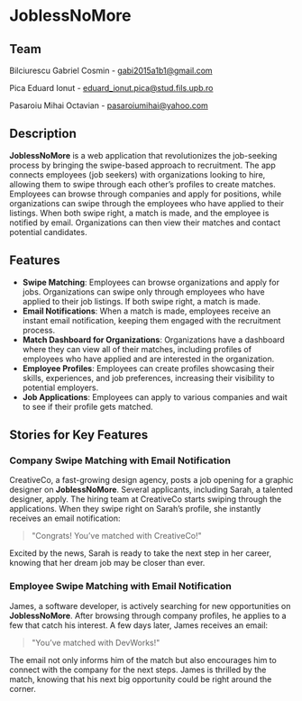 # JoblessNoMore

## Team

Bilciurescu Gabriel Cosmin - gabi2015a1b1@gmail.com

Pica Eduard Ionut - eduard_ionut.pica@stud.fils.upb.ro 

Pasaroiu Mihai Octavian - pasaroiumihai@yahoo.com

## Description

**JoblessNoMore** is a web application that revolutionizes the job-seeking process by bringing the swipe-based approach to recruitment. The app connects employees (job seekers) with organizations looking to hire, allowing them to swipe through each other’s profiles to create matches. Employees can browse through companies and apply for positions, while organizations can swipe through the employees who have applied to their listings. When both swipe right, a match is made, and the employee is notified by email. Organizations can then view their matches and contact potential candidates.

## Features

- **Swipe Matching**: Employees can browse organizations and apply for jobs. Organizations can swipe only through employees who have applied to their job listings. If both swipe right, a match is made.
- **Email Notifications**: When a match is made, employees receive an instant email notification, keeping them engaged with the recruitment process.
- **Match Dashboard for Organizations**: Organizations have a dashboard where they can view all of their matches, including profiles of employees who have applied and are interested in the organization.
- **Employee Profiles**: Employees can create profiles showcasing their skills, experiences, and job preferences, increasing their visibility to potential employers.
- **Job Applications**: Employees can apply to various companies and wait to see if their profile gets matched.

## Stories for Key Features

### Company Swipe Matching with Email Notification

CreativeCo, a fast-growing design agency, posts a job opening for a graphic designer on **JoblessNoMore**. Several applicants, including Sarah, a talented designer, apply. The hiring team at CreativeCo starts swiping through the applications. When they swipe right on Sarah’s profile, she instantly receives an email notification: 

> "Congrats! You’ve matched with CreativeCo!" 

Excited by the news, Sarah is ready to take the next step in her career, knowing that her dream job may be closer than ever.

### Employee Swipe Matching with Email Notification

James, a software developer, is actively searching for new opportunities on **JoblessNoMore**. After browsing through company profiles, he applies to a few that catch his interest. A few days later, James receives an email:

> "You’ve matched with DevWorks!" 

The email not only informs him of the match but also encourages him to connect with the company for the next steps. James is thrilled by the match, knowing that his next big opportunity could be right around the corner.